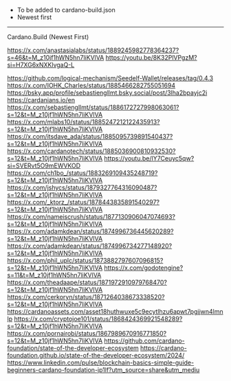 - To be added to cardano-build.json
- Newest first
----
Cardano.Build (Newest First)

https://x.com/anastasialabs/status/1889245982778364237?s=46&t=M_z10jf1hWN5hn7liKVlVA
https://youtu.be/8K32PlVPgzM?si=H7XG6xNXKlvgaQ-L

https://github.com/logical-mechanism/Seedelf-Wallet/releases/tag/0.4.3
https://x.com/IOHK_Charles/status/1885466282755051694
https://bsky.app/profile/sebastiengllmt.bsky.social/post/3lha2bpayjc2i
https://cardanians.io/en
https://x.com/sebastiengllmt/status/1886172727998063061?s=12&t=M_z10jf1hWN5hn7liKVlVA
https://x.com/mlabs10/status/1885247212122435913?s=12&t=M_z10jf1hWN5hn7liKVlVA
https://x.com/itsdave_ada/status/1885095739891540437?s=12&t=M_z10jf1hWN5hn7liKVlVA
https://x.com/cardanotech/status/1885036900810932530?s=12&t=M_z10jf1hWN5hn7liKVlVA
https://youtu.be/lY7Ceuyc5qw?si=SVERvt5O9mEWVKOD
https://x.com/ch1bo_/status/1883269109435248719?s=12&t=M_z10jf1hWN5hn7liKVlVA
https://x.com/jshycs/status/1879327764316090487?s=12&t=M_z10jf1hWN5hn7liKVlVA
https://x.com/_ktorz_/status/1878443835891540297?s=12&t=M_z10jf1hWN5hn7liKVlVA
https://x.com/nameiscrush/status/1877130906047074693?s=12&t=M_z10jf1hWN5hn7liKVlVA
https://x.com/adamkdean/status/1874996736445620289?s=12&t=M_z10jf1hWN5hn7liKVlVA
https://x.com/adamkdean/status/1874996734277148920?s=12&t=M_z10jf1hWN5hn7liKVlVA
https://x.com/phil_uplc/status/1873882797607096815?s=12&t=M_z10jf1hWN5hn7liKVlVA
https://x.com/godotengine?s=11&t=M_z10jf1hWN5hn7liKVlVA
https://x.com/theadaape/status/1871972910979768470?s=12&t=M_z10jf1hWN5hn7liKVlVA
https://x.com/cerkoryn/status/1871264038673338520?s=12&t=M_z10jf1hWN5hn7liKVlVA
https://cardanoassets.com/asset18huthwuxe5c9ecytlhzu6apwt7pgjjwn4lmnlp
https://x.com/cryptojoe101/status/1868424369921548289?s=12&t=M_z10jf1hWN5hn7liKVlVA
https://x.com/pornairobi/status/1867989670916771850?s=12&t=M_z10jf1hWN5hn7liKVlVA
https://github.com/cardano-foundation/state-of-the-developer-ecosystem
https://cardano-foundation.github.io/state-of-the-developer-ecosystem/2024/
https://www.linkedin.com/pulse/blockchain-basics-simple-guide-beginners-cardano-foundation-jp1lf?utm_source=share&utm_mediu
